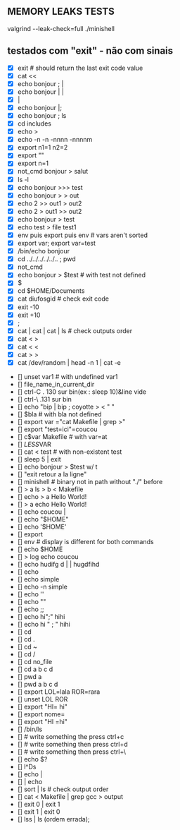 
## MEMORY LEAKS TESTS

valgrind --leak-check=full ./minishell 

## testados com "exit" - não com sinais

- [x] exit # should return the last exit code value
- [x] cat <<
- [x] echo bonjour ; |
- [x] echo bonjour | |
- [x] |
- [x] echo bonjour |;
- [x] echo bonjour ; ls
- [x] cd includes
- [x] echo >
- [x] echo -n -n -nnnn -nnnnm
- [x] export n1=1 n2=2
- [x] export ""
- [x] export n=1
- [x] not_cmd bonjour > salut
- [x] ls -l
- [x] echo bonjour >>> test
- [x] echo bonjour > > out
- [x] echo 2 >> out1 > out2
- [x] echo 2 > out1 >> out2
- [x] echo bonjour > test
- [x] echo test > file test1
- [x] env puis export puis env # vars aren't sorted
- [x] export var; export var=test
- [x] /bin/echo bonjour
- [x] cd ../../../../../.. ; pwd
- [x] not_cmd
- [x] echo bonjour > $test # with test not defined
- [x] $
- [x] cd $HOME/Documents
- [x] cat diufosgid # check exit code
- [x] exit -10
- [x] exit +10
- [x] ;
- [x] cat | cat | cat | ls # check outputs order
- [x] cat < >
- [x] cat < <
- [x] cat > >
- [x] cat /dev/random | head -n 1 | cat -e
- [] unset var1 # with undefined var1
- [] file_name_in_current_dir
- [] ctrl-C . 130 sur bin(ex : sleep 10)&line vide
- [] ctrl-\ .131 sur bin
- [] echo "bip | bip ; coyotte > < " "
- [] $bla # with bla not defined
- [] export var ="cat Makefile | grep >"
- [] export "test=ici"=coucou
- [] c$var Makefile # with var=at
- [] $LESS$VAR
- [] cat < test # with non-existent test
- [] sleep 5 | exit
- [] echo bonjour > $test w/ t
- [] "exit retour a la ligne"
- [] minishell # binary not in path without "./" before
- [] > a ls > b < Makefile
- [] echo > a Hello World!
- [] > a echo Hello World!
- [] echo coucou |
- [] echo "$HOME"
- [] echo '$HOME'
- [] export
- [] env # display is different for both commands
- [] echo $HOME
- [] > log echo coucou
- [] echo hudifg d | | hugdfihd
- [] echo
- [] echo simple
- [] echo -n simple
- [] echo ''
- [] echo ""
- [] echo ;;
- [] echo hi";" hihi
- [] echo hi " ; " hihi
- [] cd
- [] cd .
- [] cd ~
- [] cd /
- [] cd no_file
- [] cd a b c d
- [] pwd a
- [] pwd a b c d
- [] export LOL=lala ROR=rara
- [] unset LOL ROR
- [] export "HI= hi"
- [] export nome=
- [] export "HI =hi"
- [] /bin/ls
- [] # write something the press ctrl+c
- [] # write something then press ctrl+d
- [] # write something then press ctrl+\
- [] echo $?
- [] l^Ds
- [] echo |
- [] | echo
- [] sort | ls # check output order
- [] cat < Makefile | grep gcc > output
- [] exit 0 | exit 1
- [] exit 1 | exit 0
- [] lss | ls (ordem errada);
